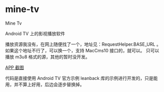 # mine-tv
Mine Tv

Android TV 上的影视播放软件

播放资源我没有，在网上随便找了一个，地址见：RequestHelper.BASE_URL 。
如果这个地址不行了，可以换一个，支持 MacCms10 接口的，就可以。
只可以播放 m3u8 格式的源，其他的暂时没开发。

[APP 截图]('.docs/screenshot.md' "APP 截图")

代码是直接使用 Android TV 官方示例 leanback 库的示例进行开发的，只是能用，并不算上好用，后边会逐步替换掉。
